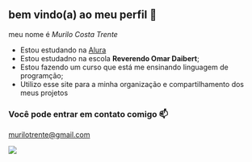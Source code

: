 ## bem vindo(a) ao meu perfil 👋


meu nome é _Murilo Costa Trente_

- Estou estudando na [Alura](https://www.alura.com.br)
- Estou estudadno na escola **Reverendo Omar Daibert**;
- Estou fazendo um curso que está me ensinando linguagem de programção;
- Utilizo esse site para a minha organização e compartilhamento dos meus projetos

### Você pode entrar em contato comigo 📫

murilotrente@gmail.com

![](https://media.tenor.com/GEt7mvuPyxAAAAAM/kratos-heart.gif)
